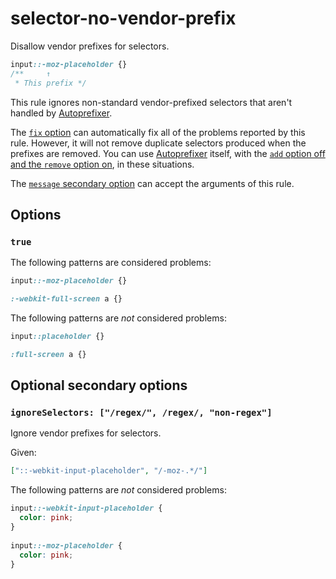 # selector-no-vendor-prefix  
  
Disallow vendor prefixes for selectors.  
  
<!-- prettier-ignore -->  
```css  
input::-moz-placeholder {}  
/**     ↑  
 * This prefix */  
```  
  
This rule ignores non-standard vendor-prefixed selectors that aren't handled by [Autoprefixer](https://github.com/postcss/autoprefixer).  
  
The [`fix` option](../../../docs/user-guide/options.md#fix) can automatically fix all of the problems reported by this rule. However, it will not remove duplicate selectors produced when the prefixes are removed. You can use [Autoprefixer](https://github.com/postcss/autoprefixer) itself, with the [`add` option off and the `remove` option on](https://github.com/postcss/autoprefixer#options), in these situations.  
  
The [`message` secondary option](../../../docs/user-guide/configure.md#message) can accept the arguments of this rule.  
  
## Options  
  
### `true`  
  
The following patterns are considered problems:  
  
<!-- prettier-ignore -->  
```css  
input::-moz-placeholder {}  
```  
  
<!-- prettier-ignore -->  
```css  
:-webkit-full-screen a {}  
```  
  
The following patterns are _not_ considered problems:  
  
<!-- prettier-ignore -->  
```css  
input::placeholder {}  
```  
  
<!-- prettier-ignore -->  
```css  
:full-screen a {}  
```  
  
## Optional secondary options  
  
### `ignoreSelectors: ["/regex/", /regex/, "non-regex"]`  
  
Ignore vendor prefixes for selectors.  
  
Given:  
  
```json  
["::-webkit-input-placeholder", "/-moz-.*/"]  
```  
  
The following patterns are _not_ considered problems:  
  
<!-- prettier-ignore -->  
```css  
input::-webkit-input-placeholder {  
  color: pink;  
}  
  
input::-moz-placeholder {  
  color: pink;  
}  
```  
